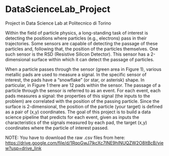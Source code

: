 # DataScienceLab_Project
Project in Data Science Lab at Politecnico di Torino 

Within the field of particle physics, a long-standing task of interest is detecting the positions where particles (e.g., electrons) pass in their trajectories. Some sensors are capable of detecting the passage of these particles and, following that, the position of the particles themselves. One such sensor is the RSD (Resistive Silicon Detector). This sensor has a 2-dimensional surface within which it can detect the passage of particles.

When a particle passes through the sensor (green area in Figure 1), various metallic pads are used to measure a signal. In the specific sensor of interest, the pads have a “snowflake” (or star, or asterisk) shape. In particular, in Figure 1 there are 12 pads within the sensor.
The passage of a particle through the sensor is referred to as an event. For each event, each pads measures a signal: the properties of this signal (the inputs to the problem) are correlated with the position of the passing particle. Since the surface is 2-dimensional, the position of the particle (your target) is defined as a pair of (x,y) coordinates.
The goal of this project is to build a data science pipeline that predicts for each event, given as inputs the characteristics of the signals measured by each pad, the target (x,y) coordinates where the particle of interest passed.

NOTE: You have to download the raw .csv files from here: https://drive.google.com/file/d/1RqoGwJ7lkcXc7INE9hINUQZW2O8ltBcB/view?usp=drive_link 
